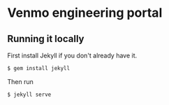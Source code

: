 # Venmo engineering portal

## Running it locally

First install Jekyll if you don't already have it.

```sh
$ gem install jekyll
```

Then run

```sh
$ jekyll serve
```
